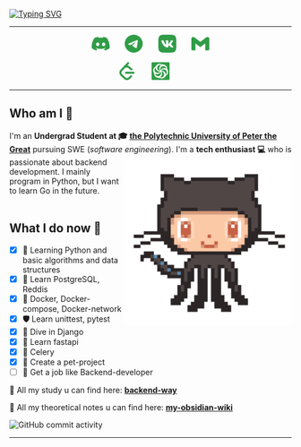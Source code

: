 <!-- Intro part -->
<!-- Typing SVG - https://github.com/DenverCoder1/readme-typing-svg -->

[![Typing SVG](https://readme-typing-svg.herokuapp.com?font=B612&color=309C46&size=60&center=true&vCenter=true&width=850&height=100&lines=Hello+there%2C+I'm..;+%F0%9F%91%8B+My+name+is+Hanabiraa+%F0%9F%8C%B2;%F0%9F%8C%B2%F0%9F%8C%B1%F0%9F%8C%B3++%F0%9F%8C%BF%F0%9F%8C%B2%F0%9F%8C%B2+%E2%98%98%EF%B8%8F%F0%9F%8C%B3++%F0%9F%8D%80+%F0%9F%8C%B2+)](https://git.io/typing-svg)

***

<!-- Social icons section -->
<p align="center">
  <a href="https://discordapp.com/users/734106915302408244/"><img width="32px" alt="discord profile" title="discord profile" src="assets/discord.svg"></a>
  &#8287;&#8287;&#8287;&#8287;&#8287;
  <a href="https://t.me/Hanabiraa"><img width="32px" alt="telegram profile" title="telegram profile" src="assets/telegram.svg"></a>
  &#8287;&#8287;&#8287;&#8287;&#8287;
  <a href="https://vk.com/hanabiraa"><img width="32px" alt="vk profile" title="vk profile" src="assets/vk.svg"/></a>
  &#8287;&#8287;&#8287;&#8287;&#8287;
  <a href="mailto:workflow.elec@gmail.com"><img width="32px" alt="contact me by email" title="contact me by email" src="assets/gmail.svg"/></a>
</p>

<p align="center">
  <a href="https://leetcode.com/Hogs/"><img width="32px" alt="leetcode profile", titile="leetcode profile" src="assets/leetcode.svg"></a>
  &#8287;&#8287;&#8287;&#8287;&#8287;
  <a href="https://www.codewars.com/users/Hanabiraa"><img width="32px" alt="codewars profile" title="codewars profile" src="assets/codewars.svg"></a>
  &#8287;&#8287;&#8287;&#8287;&#8287;
</p>

***
<!-- Bio part -->
## Who am I 🌳

I'm an **Undergrad Student at 🎓 [the Polytechnic University of Peter the Great](https://english.spbstu.ru/)** pursuing SWE (*software engineering*). <img src="assets/octocat-anime.gif" width="300" align=right> I'm a **tech enthusiast 💻** who is passionate about backend development. I mainly program in Python, but I want to learn Go in the future.<br/><br/>  

<!-- My targets -->
## What I do now 🌱

- [x] **🐉** Learning Python and basic algorithms and data structures
- [x] **📖** Learn PostgreSQL, Reddis
- [x] **🐳** Docker, Docker-compose, Docker-network
- [x] **🛡️** Learn unittest, pytest
- [x] **🤖** Dive in Django
- [x] **🧬** Learn fastapi
- [x] **📖** Celery
- [x] **🌿** Create a pet-project
- [ ] **🐊** Get a job like Backend-developer

🌱 All my study u can find here: **[backend-way](https://github.com/Hanabiraa/backend-way)** 

🌱 All my theoretical notes u can find here: **[my-obsidian-wiki](https://github.com/Hanabiraa/my-obsidian-wiki)** 

![GitHub commit activity](https://img.shields.io/github/commit-activity/m/Hanabiraa/backend-way?color=green&label=COMMITS%20TO%20Backend-way&style=for-the-badge)
***
